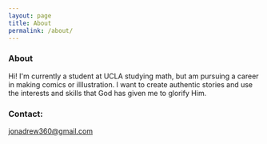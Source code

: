 ```yaml
---
layout: page
title: About
permalink: /about/
---
```


### About

Hi! I'm currently a student at UCLA studying math, but am pursuing a career in making comics or illlustration. I want to create authentic stories and use the interests and skills that God has given me to glorify Him.

### Contact:

[jonadrew360@gmail.com](mailto:jonadrew360@gmail.com)